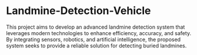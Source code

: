 # Landmine-Detection-Vehicle
   This project aims to develop an advanced landmine detection system that leverages modern technologies to enhance efficiency, accuracy, and safety. By integrating sensors, robotics, and artificial intelligence, the proposed system seeks to provide a reliable solution for detecting buried landmines.
